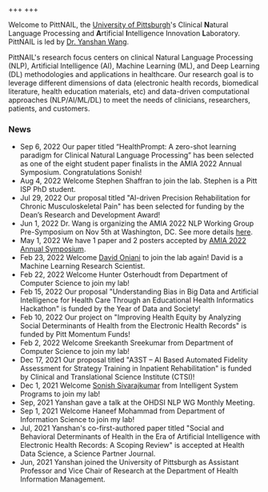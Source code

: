 +++
+++

<!-- NAIL {{{ -->

Welcome to PittNAIL, the [University of Pittsburgh][pitt]'s Clinical **N**atural Language Processing and **A**rtificial
**I**ntelligence Innovation **L**aboratory. PittNAIL is led by [Dr. Yanshan Wang][drwang].

<!-- }}} -->

<!-- Intro {{{ -->

PittNAIL's research focus centers on clinical Natural Language Processing (NLP), Artificial
Intelligence (AI), Machine Learning (ML), and Deep Learning (DL) methodologies and applications in
healthcare. Our research goal is to leverage different dimensions of data (electronic health
records, biomedical literature, health education materials, etc) and data-driven computational
approaches (NLP/AI/ML/DL) to meet the needs of clinicians, researchers, patients, and customers.

<!-- }}} -->

<!-- News {{{ -->

### News

- Sep 6, 2022 Our paper titled “HealthPrompt: A zero-shot learning paradigm for Clinical Natural Language Processing” has been selected as one of the eight student paper finalists in the AMIA 2022 Annual Symposium. Congratulations Sonish!
- Aug 4, 2022 Welcome Stephen Shaffran to join the lab. Stephen is a Pitt ISP PhD student.
- Jul 29, 2022 Our proposal titled "AI-driven Precision Rehabilitation for Chronic Musculoskeletal Pain" has been selected for funding by the Dean’s Research and Development Award!
- Jun 1, 2022 Dr. Wang is organizing the AMIA 2022 NLP Working Group Pre-Symposium on Nov 5th at Washington, DC. See more details [here][amia22nlp].
- May 1, 2022 We have 1 paper and 2 posters accepted by [AMIA 2022 Annual Symposium][amia2022].
- Feb 23, 2022 Welcome [David Oniani][david] to join the lab again! David is a Machine Learning Research Scientist.
- Feb 22, 2022 Welcome Hunter Osterhoudt from Department of Computer Science to join my lab!
- Feb 15, 2022 Our proposal "Understanding Bias in Big Data and Artificial Intelligence for Health Care Through an Educational Health Informatics Hackathon" is funded by the Year of Data and Society!
- Feb 10, 2022 Our project on "Improving Health Equity by Analyzing Social Determinants of Health from the Electronic Health Records" is funded by Pitt Momentum Funds!
- Feb 2, 2022 Welcome Sreekanth Sreekumar from Department of Computer Science to join my lab!
- Dec 17, 2021 Our proposal titled "A3ST – AI Based Automated Fidelity Assessment for Strategy Training in Inpatient Rehabilitation" is funded by Clinical and Translational Science Institute (CTSI)!
- Dec 1, 2021 Welcome [Sonish Sivarajkumar][sonish] from Intelligent System Programs to join my lab!
- Sep, 2021 Yanshan gave a talk at the OHDSI NLP WG Monthly Meeting.
- Sep 1, 2021 Welcome Haneef Mohammad from Department of Information Science to join my lab!
- Jul, 2021 Yanshan's co-first-authored paper titled "Social and Behavioral Determinants of Health in the Era of Artificial Intelligence with Electronic Health Records: A Scoping Review" is accepted at Health Data Science, a Science Partner Journal.
- Jun, 2021 Yanshan joined the University of Pittsburgh as Assistant Professor and Vice Chair of Research at the Department of Health Information Management.

<!-- }}} -->

<!-- Links {{{ -->

[drwang]: https://sites.pitt.edu/~yaw89/
[pitt]: https://www.pitt.edu/
[david]: https://davidoniani.com
[sonish]: https://sonishsivarajkumar.github.io/homepage/
[amia2022]: https://amia.org/education-events/annual-symposium
[amia22nlp]: https://pittnail.github.io/AMIANLP2022/

<!-- }}} -->
